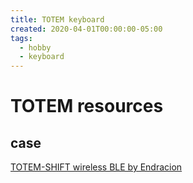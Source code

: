 ```yaml
---
title: TOTEM keyboard
created: 2020-04-01T00:00:00-05:00
tags:
  - hobby
  - keyboard
--- 
```

# TOTEM resources

## case
[TOTEM-SHIFT wireless BLE by Endracion](https://www.printables.com/model/1033457-totem-shift-wireless-ble-redux-split-splay-keyboar/files)


